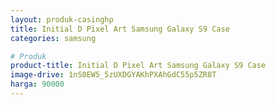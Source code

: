 ```yaml
---
layout: produk-casinghp
title: Initial D Pixel Art Samsung Galaxy S9 Case
categories: samsung

# Produk
product-title: Initial D Pixel Art Samsung Galaxy S9 Case
image-drive: 1nS0EW5_5zUXDGYAKhPXAhGdC55p5ZR8T
harga: 90000
---
```

